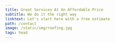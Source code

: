 ```yaml
---
title: Great Services At An Affordable Price
subtitle: We do it the right way
linktext: Let's start here with a free estimate
path: /contact
image: /static/img/roofing.jpg
tags: head
---
```

